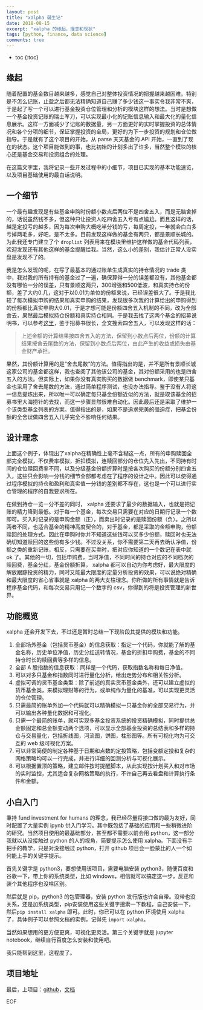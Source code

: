 ```yaml
---
layout: post
title: "xalpha 诞生记"
date: 2018-08-15
excerpt: "xalpha 的缘起，理念和现状"
tags: [python, finance, data science]
comments: true
---
```


* toc
{:toc}

## 缘起

随着配置的基金数目越来越多，感觉自己对整体投资情况的把握越来越困难。特别是不怎么记账，止盈之后都无法精确知道自己赚了多少钱这一事实令我非常不爽，于是起了写一个可以进行基金投资仓位管理和分析的模块这样的想法。当时是想做一个基金投资记账的瑞士军刀，可以实现最小化的记账信息输入和最大化的量化信息展示。这样一方面减少了记账的数据量，另一方面更好的实时掌握投资的总体情况和各个分项的细节，保证掌握投资的全局，更好的为下一步投资的规划和仓位做指导。于是就有了这个项目的开始，从 parse 天天基金的 API 开始，一直到了现在的状态。这个项目能做到的事，也比初始的计划多出了许多，当然整个模块的核心还是基金交易和投资组合的处理。

在这篇文字里，我将记录一些开发过程中的小细节，项目已实现的基本功能速览，以及项目基础使用的最白话说明。

## 一个细节

一个最有趣发现是有些基金申购时份额小数点后两位不是四舍五入，而是无脑舍掉的，话说虽然钱不多，但这种只让投资人吃四舍五入亏有点尴尬。而且这样的话，越是定投亏的越多，因为每次申购大概吃半分钱的亏，每周定投，一年就会白白多亏掉两毛多，好吧，是不太多。目前发现这样做的基金有两只，都是景顺长城的。为此我还专门建立了个 `droplist` 列表用来在模块里维护这样做的基金代码列表，欢迎发现还有其他这样的基金提醒给我。当然，这么小的差别，我估计正常人没实盘是发现不了的。

我是怎么发现的呢，在写了最基本的通过账单生成真实的持仓情况的 trade 类中，我对我的所有持有的基金过了一遍，确保算得一分的误差都没有，其他基金都没有哪怕一分的误差，只有景顺这两只，300增强和500低波，和真实持仓的份额，差了大约0.几，这对于以0.01为单位的份额来说，已经误差很大了。于是我比较了每次模拟申购的结果和真实申购的结果，发现很多次我的计算给出的申购得到的份额都比真实申购大0.01，于是才想可能是份额四舍五入机制的不同，改为全部舍去，果然最后模拟持仓份额和真实持仓相同。于是我去找了这两个基金的招募说明书，可以参考[这里](http://fund.eastmoney.com/gonggao/003318,AN201701240289834483.html)，鉴于招募书很长，全文搜索四舍五入，可以发现这样的话：

> 上述金额的计算结果按四舍五入的方法，保留到小数点后两位，份额的计算结果按舍去尾数的方法，保留到小数点后两位，由此产生的收益或损失由基金财产承担。

果然，其份额计算用的是“舍去尾数”的方法。值得指出的是，并不是所有景顺长城这家公司的基金都这样，我也查阅了其他该公司的基金，其对份额采用的也是四舍五入的方法。但实际上，如果你没有真实购买的数据做 benchmark，即使某只基金也采用了舍去尾数的方法，通过简单程序测试，也没办法指导。鉴于没有人将这一信息提炼出来，所以唯一可以确定每只基金份额近似的方法，就是取该基金的招募书里大海捞针的去找，而这一步骤显然很难自动化。因此最后还是采取了维护一个该类型基金列表的方案。值得指出的是，如果不是追求完美的强迫症，把基金份额的全舍误做四舍五入几乎完全不影响任何结果。

## 设计理念

上面这个例子，体现出了xalpha在精确性上毫不含糊这一点，所有的申购赎回全部完全模拟，不仅费率模拟，折扣模拟，连赎回部分的仓位先入先出，不同持有时间的仓位赎回费率不同，以及分级基金份额折算时是按各次购买的份额分别四舍五入，这些只会影响一分钱的细节全部都考虑在了程序的设计之中。因此可以使得通过程序模拟的持仓和盈利和真实值一分钱的差别都不存在，这也是一个可以进行实仓管理的程序的自我要求所在。

在做到持仓一览一分不差的同时， xalpha 还要求了最少的数据输入，也就是把记账的精力降到最低。对于每一个基金，每次交易只需要在对应的日期行记录一个数即可。买入时记录的是申购金额（正），而卖出时记录的是赎回份额（负）。之所以两者不同，也适合基金的精神高度契合的，对于基金，都是采取的金额申购，份额赎回的处理方式。因此在申购时你并不知道这些钱可以买多少份额，赎回时也无法确切知道赎回的这些份有多少钱。不过没关系，你不需要第二天再去确认净值，份额之类的重新记账，相反，只需要在买卖时，把对应你知道的一个数记在表中就 ok 了。其他的一切，包括申购费，当时净值，不同时间的持仓对应的不同档次的赎回费，基金分红，基金份额折算， xalpha 都可以自动为你考虑好，最大限度的解放跟踪投资的精力，同时又能最大限度的定量分析投资的效果，可以说绝对精确和最大限度的省心省事就是 xalpha 的两大支柱理念。你所做的所有事情就是告诉程序基金代码，和每次交易只用记一个数字的 csv，你得到的将是投资管理的新世界。

## 功能概览

xalpha 还会开发下去，不过还是暂时总结一下现阶段其提供的模块和功能。

1. 全部场外基金（包括货币基金）的信息获取：指定一个代码，你就能了解的基金名称，历史单位净值，历史分红送转情况，基金的折扣申购费，基金的不同持仓时长的赎回费等多样的信息。
2. 全部 A 股指数的信息获取：同样是一个代码，获取指数名称和每日净值。
3. 可以对多只基金和指数同时进行量化分析，给出走势分布和相关性分析。
4. 虚拟可调的货币基金类型：除了前述的真实货币基金类外，还可以建立虚拟的货币基金类，来模拟理财等的行为，或单纯作为量化的基准，可以实现更灵活的仓位管理。
5. 只需最简的账单外加一个代码就可以精确模拟一只基金你的全部交易行为，并可以输出各种量化数据和可视化。
6. 只需一个最简的账单，就可实现多基金投资系统的投资精确模拟，同时提供总金额固定和总金额变动两个选项，可以显示全部基金投资的总结表和多样的持仓与交易量化，包括折线图，河流图，饼图，柱形图等。所有可视化均为可交互的 web 级可视化方案。
7. 可以非常简便的制定各种基于日期和点数的定投策略，包括变额定投和复杂的网格策略均可以一行完成，并进行详细的回测分析与可视化展示。
8. 可以根据置顶的策略，建立邮件按时提醒脚本，从此实现按计划买入和对市场的实时监控，尤其适合复杂网格策略的执行，不许自己再去看盘和计算执行条件和金额。

## 小白入门

秉持 fund investment for humans 的理念，我已经尽量将接口做的最为友好，同时配置了大量实例 ipynb 供入门学习。其中既包括了基础的应用和一些稍微进阶的研究。当然项目使用的最基础部分，甚至都不需要以前会用 python，这一部分我就以从没接触过 python 的人的视角，简要提示怎么使用 xalpha。下面没有手把手的教学，只是对没接触过 python，打开 github 项目会一脸蒙比的人一个如何能上手的关键字提示。

首先关键字是 python3，要想使用该项目，需要电脑安装 python3，随便百度和谷歌一下，带上你的系统类型，比如 windows，相信就可以搞定这一步，反正和装个其他程序也没啥区别。

然后就是 pip，python3 的包管理器，安装 python 发行版也许会自带。没带也没关系，还是加系统类型，pip安装使用这些关键字搜索一下教程，自己安装一下，然后`pip install xalpha` 即可。此时，你已可以在 python 环境使用 xalpha 了，具体例子可以参照文档的实例，记得先 `import xalpha`。

当然如果想用的更方便更爽，可视化更灵活。第三个关键字就是 jupyter notebook，继续自行百度怎么安装和使用吧。

我只能帮到这里，这程度了。

##  项目地址

最后，上项目：[github](https://github.com/refraction-ray/xalpha)，[文档](https://xalpha.readthedocs.io/)

EOF